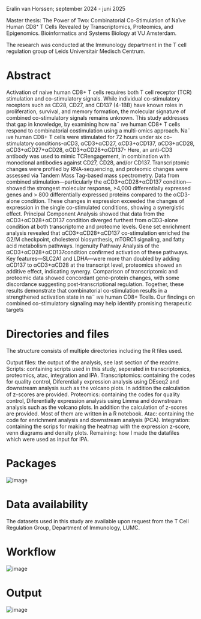 Eralin van Horssen; september 2024 - juni 2025

Master thesis:
The Power of Two: Combinatorial Co-Stimulation of Naïve Human CD8⁺ T Cells Revealed by Transcriptomics, Proteomics, and Epigenomics. 
Bioinformatics and Systems Biology at VU Amsterdam. 

The research was conducted at the Immunology department in the T cell regulation group of Leids Universitair Medisch Centrum.

# Abstract
Activation of naive human CD8+ T cells requires both T cell receptor (TCR) stimulation and co-stimulatory signals. While individual co-stimulatory receptors such as CD28, CD27, and CD137 (4-1BB) have known roles in proliferation, survival, and memory formation, the molecular signature of combined co-stimulatory signals remains unknown. This study addresses that gap in knowledge, by examining how na¨ ıve human CD8+ T cells respond to combinatorial costimulation using a multi-omics approach. Na¨ ıve human CD8+ T cells were stimulated for 72 hours under six co-stimulatory conditions-αCD3, αCD3+αCD27, αCD3+αCD137, αCD3+αCD28, αCD3+αCD27+αCD28, αCD3+αCD28+αCD137- Here, an anti-CD3 antibody was used to mimic TCRengagement, in combination with monoclonal antibodies against CD27, CD28, and/or CD137. Transcriptomic changes were profiled by RNA-sequencing, and proteomic changes were assessed via Tandem Mass Tag-based mass spectrometry. Data from combined stimulation—particularly the αCD3+αCD28+αCD137 condition— showed the strongest molecular response, >4,000 differentially expressed genes and > 800 differentially expressed proteins compared to the αCD3-alone condition. These changes in expression exceeded the changes of expression in the single co-stimulated conditions, showing a synergistic effect. Principal Component Analysis showed that data from the αCD3+αCD28+αCD137 condition diverged furthest from αCD3-alone condition at both transcriptome and proteome levels. Gene set enrichment analysis revealed that αCD3+αCD28+αCD137 co-stimulation enriched the G2/M checkpoint, cholesterol biosynthesis, mTORC1 signaling, and fatty acid metabolism pathways. Ingenuity Pathway Analysis of the αCD3+αCD28+αCD137condition confirmed activation of these pathways. Key features—SLC2A1 and LDHA—were more than doubled by adding αCD137 to αCD3+αCD28 at the transcript level, proteomics showed an additive effect, indicating synergy. Comparison of transcriptomic and proteomic data showed concordant gene–protein changes, with some discordance suggesting post-transcriptional regulation. Together, these results demonstrate that combinatorial co-stimulation results in a strengthened activation state in na¨ ıve human CD8+ Tcells. Our findings on combined co-stimulatory signaling may help identify promising therapeutic targets



# Directories and files 

The structure consists of multiple directories including the R files used.

Output files: the output of the analysis, see last section of the readme. 
Scripts: containing scripts used in this study, seperated in transcriptomics, proteomics, atac, integration and IPA. 
Transcriptomics: containing the codes for quality control, Diferentially expression analysis using DEseq2 and downstream analysis such as the volcano plots. In addition the calculation of z-scores are provided.
Proteomics: containing the codes for quality control, Diferentially expression analysis using Limma and downstream analysis such as the volcano plots. In addition the calculation of z-scores are provided. Most of them are written in a R notebook. 
Atac: containing the code for enrichment analysis and downstream analysis (PCA). 
Integration: containing the scrips for making the heatmap with the expression z-score, venn diagrams and density plots. 
Remaining: how I made the datafiles which were used as input for IPA. 


# Packages
![image](https://github.com/user-attachments/assets/771643b8-1d7d-4178-878f-9785388f9082)
 

# Data availability 
The datasets used in this study are available upon request from the T Cell Regulation Group, Department of Immunology, LUMC.

# Workflow
![image](https://github.com/user-attachments/assets/0f19444d-6289-44c9-9384-a947d24439c5)


# Output
![image](https://github.com/user-attachments/assets/3e107f9c-f903-4df3-9246-7ac44b6f5235)

